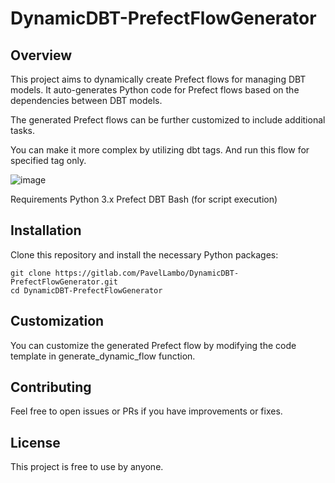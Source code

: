 # DynamicDBT-PrefectFlowGenerator

## Overview
This project aims to dynamically create Prefect flows for managing DBT models. It auto-generates Python code for Prefect flows based on the dependencies between DBT models. 

The generated Prefect flows can be further customized to include additional tasks.

You can make it more complex by utilizing dbt tags. And run this flow for specified tag only.

![image](https://github.com/PavelLambo/DynamicDBT-PrefectFlowGenerator/assets/148942618/acd5b7b3-f24b-4fde-b8cd-0ea220cdde30)

Requirements
Python 3.x
Prefect
DBT
Bash (for script execution)

## Installation
Clone this repository and install the necessary Python packages:

```
git clone https://gitlab.com/PavelLambo/DynamicDBT-PrefectFlowGenerator.git
cd DynamicDBT-PrefectFlowGenerator
```

## Customization
You can customize the generated Prefect flow by modifying the code template in generate_dynamic_flow function.

## Contributing
Feel free to open issues or PRs if you have improvements or fixes.

## License
This project is free to use by anyone.

